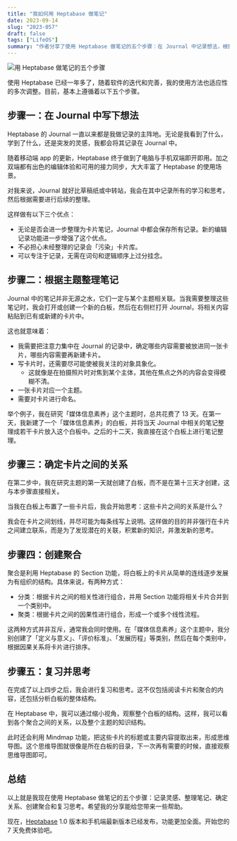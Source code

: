 ```yaml
---
title: "我如何用 Heptabase 做笔记"
date: 2023-09-14
slug: "2023-057"
draft: false
tags: ["LifeOS"]
summary: "作者分享了使用 Heptabase 做笔记的五个步骤：在 Journal 中记录想法，根据主题整理笔记，确定卡片之间的关系，创建聚合和复习思考。通过这些步骤，可以建立起有组织的知识结构。"
---
```


![用 Heptabase 做笔记的五个步骤](https://cos.justgoidea.com/justgoidea/uPic/2023/09/14/%E7%94%A8%20heptabase%20%E5%81%9A%E7%AC%94%E8%AE%B0%E7%9A%84%E4%BA%94%E4%B8%AA%E6%AD%A5%E9%AA%A4.png)

使用 Heptabase 已经一年多了，随着软件的迭代和完善，我的使用方法也适应性的多次调整。目前，基本上遵循着以下五个步骤。

## 步骤一：在 Journal 中写下想法

Heptabase 的 Journal 一直以来都是我做记录的主阵地。无论是我看到了什么，学到了什么，还是突发的灵感，我都会将其记录在 Journal 中。

随着移动端 app 的更新，Heptabase 终于做到了电脑与手机双端即开即用。加之双端都有出色的编辑体验和可用的接力同步，大大丰富了 Heptabase 的使用场景。

对我来说，Journal 就好比草稿纸或中转站，我会在其中记录所有的学习和思考，然后根据需要进行后续的整理。

这样做有以下三个优点：

- 无论是否会进一步整理为卡片笔记，Journal 中都会保存所有记录。新的编辑记录功能进一步增强了这个优点。
- 不必担心未经整理的记录会「污染」卡片库。
- 可以专注于记录，无需在词句和逻辑顺序上过分挂念。

## 步骤二：根据主题整理笔记

Journal 中的笔记并非无源之水，它们一定与某个主题相关联。当我需要整理这些笔记时，我会打开或创建一个新的白板，然后在右侧栏打开 Journal，将相关内容粘贴到已有或新建的卡片中。

这也就意味着：

- 我需要把注意力集中在 Journal 的记录中，确定哪些内容需要被放进同一张卡片，哪些内容需要再新建卡片。
- 写卡片时，还需要尽可能使被我关注的对象具象化。
    - 这就像是在拍摄照片时对焦到某个主体，其他在焦点之外的内容会变得模糊不清。
- 一张卡片对应一个主题。
- 需要对卡片进行命名。

举个例子，我在研究「媒体信息素养」这个主题时，总共花费了 13 天。在第一天，我新建了一个「媒体信息素养」的白板，并将当天 Journal 中相关的笔记整理成若干卡片放入这个白板中。之后的十二天，我直接在这个白板上进行笔记整理。

## 步骤三：确定卡片之间的关系

在第二步中，我在研究主题的第一天就创建了白板，而不是在第十三天才创建，这与本步骤直接相关。

当我在白板上布置了一些卡片后，我会开始思考：这些卡片之间的关系是什么？

我会在卡片之间划线，并尽可能为每条线写上说明。这样做的目的并非强行在卡片之间建立联系，而是为了发现潜在的关联，积累新的知识，并激发新的思考。

## 步骤四：创建聚合

聚合是利用 Heptabase 的 Section 功能，将白板上的卡片从简单的连线逐步发展为有组织的结构。具体来说，有两种方式：

- 分类：根据卡片之间的相关性进行组合，并用 Section 功能将相关卡片合并到一个类别中。
- 聚类：根据卡片之间的因果性进行组合，形成一个或多个线性流程。

这两种方式并非互斥，通常我会同时使用。在「媒体信息素养」这个主题中，我分别创建了「定义与意义」、「评价标准」、「发展历程」等类别，然后在每个类别中，根据因果关系将卡片进行排序。

## 步骤五：复习并思考

在完成了以上四步之后，我会进行复习和思考。这不仅包括阅读卡片和聚合的内容，还包括分析白板的整体结构。

在 Heptabase 中，我可以通过缩小视角，观察整个白板的结构。这样，我可以看到各个聚合之间的关系，以及整个主题的知识结构。

此时还会利用 Mindmap 功能，把这些卡片的标题或主要内容提取出来，形成思维导图。这个思维导图就很像是所在白板的目录，下一次再有需要的时候，直接观察思维导图即可。

## 总结

以上就是我现在使用 Heptabase 做笔记的五个步骤：记录灵感、整理笔记、确定关系、创建聚合和复习思考。希望我的分享能给您带来一些帮助。

现在，[Heptabase](https://get.heptabase.com/justgoidea) 1.0 版本和手机端最新版本已经发布，功能更加全面。开始您的 7 天免费体验吧。